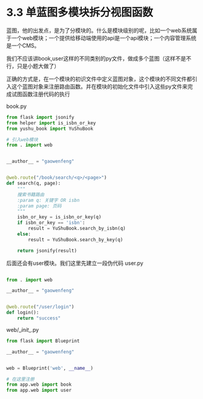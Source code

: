 # 3.3 单蓝图多模块拆分视图函数

蓝图，他的出发点，是为了分模块的。什么是模块级别的呢，比如一个web系统属于一个web模块；一个提供给移动端使用的api是一个api模块；一个内容管理系统是一个CMS。

我们不应该讲book,user这样的不同类别的py文件，做成多个蓝图（这样不是不行，只是小题大做了）

正确的方式是，在一个模块的初识文件中定义蓝图对象，这个模块的不同文件都引入这个蓝图对象来注册路由函数。并在模块的初始化文件中引入这些py文件来完成试图函数注册代码的执行

book.py

```python
from flask import jsonify
from helper import is_isbn_or_key
from yushu_book import YuShuBook

# 引入web模块
from . import web


__author__ = "gaowenfeng"


@web.route("/book/search/<q>/<page>")
def search(q, page):
    """
    搜索书籍路由
    :param q: 关键字 OR isbn
    :param page: 页码
    """
    isbn_or_key = is_isbn_or_key(q)
    if isbn_or_key == 'isbn':
        result = YuShuBook.search_by_isbn(q)
    else:
        result = YuShuBook.search_by_key(q)

    return jsonify(result)


```

后面还会有user模块。我们这里先建立一段伪代码
user.py

```python

from . import web

__author__ = "gaowenfeng"


@web.route("/user/login")
def login():
    return "success"
```

web/\__init__.py

```python
from flask import Blueprint

__author__ = "gaowenfeng"


web = Blueprint('web', __name__)

# 在这里注册
from app.web import book
from app.web import user
```

